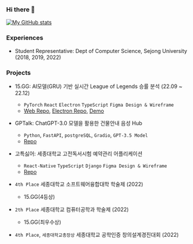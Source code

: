 ### Hi there 👋

[![My GitHub stats](https://github-readme-stats.vercel.app/api?username=ironAiken2&theme=transparent)](https://github.com/anuraghazra/github-readme-stats)

<!--
### Skills

<p align="left">

![React Native](https://img.shields.io/badge/react_native-%2320232a.svg?style=for-the-badge&logo=react&logoColor=%2361DAFB)
![React](https://img.shields.io/badge/react-%2320232a.svg?style=for-the-badge&logo=react&logoColor=%2361DAFB)
![TypeScript](https://img.shields.io/badge/typescript-%23007ACC.svg?style=for-the-badge&logo=typescript&logoColor=white)
![PyTorch](https://img.shields.io/badge/PyTorch-%23EE4C2C.svg?style=for-the-badge&logo=PyTorch&logoColor=white)
![Homebridge](https://img.shields.io/badge/homebridge-%23491F59.svg?style=for-the-badge&logo=homebridge&logoColor=white)

</p>
-->

### Experiences

- Student Representative: Dept of Computer Science, Sejong University (2018, 2019, 2022)

### Projects

- 15.GG: AI모델(GRU) 기반 실시간 League of Legends 승률 분석 (22.09 ~ 22.12)
  - `PyTorch` `React` `Electron` `TypeScript` `Figma Design & Wireframe`
  - [Web Repo](https://github.com/fifteen-GG/15GG_front), [Electron Repo](https://github.com/fifteen-GG/DataNashor), [Demo](https://www.youtube.com/watch?v=PA12zff1NyU&feature=youtu.be)
- GPTalk: ChatGPT-3.0 모델을 활용한 건물안내 음성 Hub
  - `Python`, `FastAPI`, `postgreSQL`, `Gradio`, `GPT-3.5 Model`
  - [Repo](https://github.com/GPTalk-Hub)
- 고특싫어: 세종대학교 고전독서시험 예약관리 어플리케이션

  - `React-Native` `TypeScript` `Django` `Figma Design & Wireframe`
  - [Repo](https://github.com/goteuk-hater)

- `4th Place` 세종대학교 소프트웨어융합대학 학술제 (2022)
  - 15.GG(4등상)
- `2th Place` 세종대학교 컴퓨터공학과 학술제 (2022)
  - 15.GG(최우수상)
- `4th Place`, `세종대학교총장상` 세종대학교 공학인증 창의설계경진대회 (2022)
